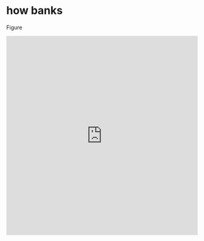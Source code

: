 
# how banks
Figure
<iframe id="igraph" scrolling="no" style="border:none;" seamless="seamless" src="https://chart-studio.plotly.com/~srkc95/58" height="525" width="100%"></iframe>


